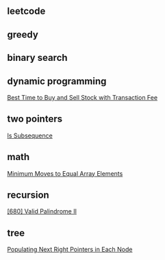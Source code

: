 leetcode
---

## greedy

## binary search

## dynamic programming
[Best Time to Buy and Sell Stock with Transaction Fee](https://github.com/aaro0n/leetcode/blob/master/dp/714.best-time-to-buy-and-sell-stock-with-transaction-fee.c)

## two pointers

[Is Subsequence](https://github.com/aaro0n/leetcode/blob/master/string/392.is-subsequence.c)

## math
[Minimum Moves to Equal Array Elements](https://github.com/aaro0n/leetcode/blob/master/math/453.minimum-moves-to-equal-array-elements.c)

## recursion
[[680] Valid Palindrome II](https://github.com/aaro0n/leetcode/blob/master/string/680.valid-palindrome-ii.c)

## tree
[Populating Next Right Pointers in Each Node](https://github.com/aaro0n/leetcode/blob/master/tree/116.populating-next-right-pointers-in-each-node.c)